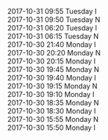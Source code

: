 2017-10-31 09:55 Tuesday  I  
2017-10-31 09:50 Tuesday  N  
2017-10-31 06:20 Tuesday  I  
2017-10-31 06:15 Tuesday  N  
2017-10-30 21:40 Monday  I  
2017-10-30 20:20 Monday  N  
2017-10-30 20:15 Monday  I  
2017-10-30 19:45 Monday  N  
2017-10-30 19:40 Monday  I  
2017-10-30 19:15 Monday  N  
2017-10-30 19:10 Monday  I  
2017-10-30 18:35 Monday  N  
2017-10-30 18:30 Monday  I  
2017-10-30 15:55 Monday  N  
2017-10-30 15:50 Monday  I  
